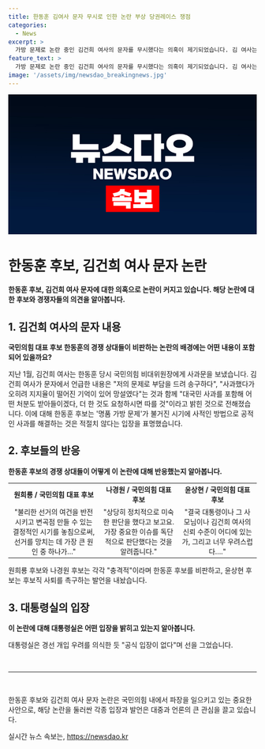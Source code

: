 ```yaml
---
title: 한동훈 김여사 문자 무시로 인한 논란 부상 당권레이스 쟁점
categories:
  - News
excerpt: >
  가방 문제로 논란 중인 김건희 여사의 문자를 무시했다는 의혹이 제기되었습니다. 김 여사는 저의 문제로 부담을 드려 송구하다며 사과하겠다는 내용이 포함된 문자를 보냈지만, 해당 문자에 대한 답변은 없었던 것으로 전해졌습니다. 이에 한동훈 후보는 공개적인 통로를 통해 사과가 필요하다는 의견을 전달했다고 주장하며 논란을 해명하고 있습니다. 그러나 여러 후보들은 한 후보의 명품가방 문제로 인한 실수에 대해 비판을 이어가고 있습니다.
feature_text: >
  가방 문제로 논란 중인 김건희 여사의 문자를 무시했다는 의혹이 제기되었습니다. 김 여사는 저의 문제로 부담을 드려 송구하다며 사과하겠다는 내용이 포함된 문자를 보냈지만, 해당 문자에 대한 답변은 없었던 것으로 전해졌습니다. 이에 한동훈 후보는 공개적인 통로를 통해 사과가 필요하다는 의견을 전달했다고 주장하며 논란을 해명하고 있습니다. 그러나 여러 후보들은 한 후보의 명품가방 문제로 인한 실수에 대해 비판을 이어가고 있습니다.
image: '/assets/img/newsdao_breakingnews.jpg'
---
```


<p><img src="/assets/img/newsdao_breakingnews.jpg" alt="flaretime 속보" /></p>

<h1 data-ke-size="size26">한동훈 후보, 김건희 여사 문자 논란</h1>

<p data-ke-size="size16"><b>한동훈 후보, 김건희 여사 문자에 대한 의혹으로 논란이 커지고 있습니다. 해당 논란에 대한 후보와 경쟁자들의 의견을 알아봅니다.</b></p>

<h2 data-ke-size="size26">1. 김건희 여사의 문자 내용</h2>

<p data-ke-size="size16"><b>국민의힘 대표 후보 한동훈의 경쟁 상대들이 비판하는 논란의 배경에는 어떤 내용이 포함되어 있을까요?</b></p>

<p data-ke-size="size16">지난 1월, 김건희 여사는 한동훈 당시 국민의힘 비대위원장에게 사과문을 보냈습니다. 김건희 여사가 문자에서 언급한 내용은 "저의 문제로 부담을 드려 송구하다", "사과했다가 오히려 지지율이 떨어진 기억이 있어 망설였다"는 것과 함께 "대국민 사과를 포함해 어떤 처분도 받아들이겠다, 더 한 것도 요청하시면 따를 것"이라고 밝힌 것으로 전해졌습니다. 이에 대해 한동훈 후보는 '명품 가방 문제'가 불거진 시기에 사적인 방법으로 공적인 사과를 해결하는 것은 적절치 않다는 입장을 표명했습니다.</p>

<h2 data-ke-size="size26">2. 후보들의 반응</h2>

<p data-ke-size="size16"><b>한동훈 후보의 경쟁 상대들이 어떻게 이 논란에 대해 반응했는지 알아봅니다.</b></p>

<table>
<tbody>
<tr>
<td style="text-align: center; height: 17px;"><b>원희룡 / 국민의힘 대표 후보</b></td>
<td style="text-align: center; height: 17px;"><b>나경원 / 국민의힘 대표 후보</b></td>
<td style="text-align: center; height: 17px;"><b>윤상현 / 국민의힘 대표 후보</b></td>
</tr>
<tr>
<td style="text-align: center; height: 17px;">"불리한 선거의 여건을 반전시키고 변곡점 만들 수 있는 결정적인 시기를 놓침으로써, 선거를 망치는 데 가장 큰 원인 중 하나가…" </td>
<td style="text-align: center; height: 17px;">"상당히 정치적으로 미숙한 판단을 했다고 보고요. 가장 중요한 이슈를 독단적으로 판단했다는 것을 알려줍니다."</td>
<td style="text-align: center; height: 17px;">"결국 대통령이나 그 사모님이나 김건희 여사의 신뢰 수준이 어디에 있는가, 그리고 너무 우려스럽다…."</td>
</tr>
</tbody>
</table>

<p data-ke-size="size16">원희룡 후보와 나경원 후보는 각각 "충격적"이라며 한동훈 후보를 비판하고, 윤상현 후보는 후보직 사퇴를 촉구하는 발언을 내놨습니다.</p>

<h2 data-ke-size="size26">3. 대통령실의 입장</h2>

<p data-ke-size="size16"><b>이 논란에 대해 대통령실은 어떤 입장을 밝히고 있는지 알아봅니다.</b></p>

<p data-ke-size="size16">대통령실은 경선 개입 우려를 의식한 듯 "공식 입장이 없다"며 선을 그었습니다.</p>

<p data-ke-size="size16">&nbsp;</p>

<hr>

<p data-ke-size="size16">&nbsp;</p>

<p data-ke-size="size16">한동훈 후보와 김건희 여사 문자 논란은 국민의힘 내에서 파장을 일으키고 있는 중요한 사안으로, 해당 논란을 둘러싼 각종 입장과 발언은 대중과 언론의 큰 관심을 끌고 있습니다.</p>
실시간 뉴스 속보는, <a href="https://newsdao.kr" rel="dofollow">https://newsdao.kr</a>


